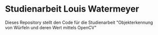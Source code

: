 # Studienarbeit Louis Watermeyer

Dieses Repository stellt den Code für die Studienarbeit "Objekterkennung von Würfeln und deren Wert mittels OpenCV"
